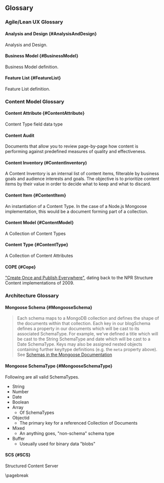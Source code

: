 ## Glossary

### Agile/Lean UX Glossary

#### Analysis and Design {#AnalysisAndDesign}

Analysis and Design.

#### Business Model {#BusinessModel}

Business Model definition.

#### Feature List {#FeatureList}

Feature List definition.

### Content Model Glossary

#### Content Attribute {#ContentAttribute}

Content Type field data type

#### Content Audit

Documents that allow you to review page-by-page how content is performing against predefined measures of quality and effectiveness.

#### Content Inventory (#ContentInventory)

A Content Inventory is an internal list of content items, filterable by business goals and audience interests and goals. The objective is to prioritize content items by their value in order to decide what to keep and what to discard.

#### Content Item {#ContentItem}

An instantiation of a Content Type. In the case of a Node.js Mongoose implementation, this would be a document forming part of a collection.

#### Content Model {#ContentModel}

A Collection of Content Types

#### Content Type {#ContentType}

A Collection of Content Attributes

#### COPE {#Cope}

["Create Once and Publish Everywhere"](https://www.programmableweb.com/news/cope-create-once-publish-everywhere/2009/10/13), dating back to the NPR Structure Content implementations of 2009.

### Architecture Glossary

#### Mongoose Schema {#MongooseSchema}

> Each schema maps to a MongoDB collection and defines the shape of the documents within that collection.
> Each key in our blogSchema defines a property in our documents which will be cast to its associated SchemaType. For example, we've defined a title which will be cast to the String SchemaType and date which will be cast to a Date SchemaType. Keys may also be assigned nested objects containing further key/type definitions (e.g. the `meta` property above). See [Schemas in the Mongoose Documentation](http://mongoosejs.com/docs/guide.html)

#### Mongoose SchemaType {#MongooseSchemaType}

Following are all valid SchemaTypes.

* String
* Number
* Date
* Boolean
* Array
    * Of SchemaTypes
* Objectid
    * The primary key for a referenced Collection of Documents
* Mixed
    * An anything goes, "non-schema" schema type
* Buffer
    * Useually used for binary data "blobs"

#### SCS {#SCS}

Structured Content Server

\pagebreak
